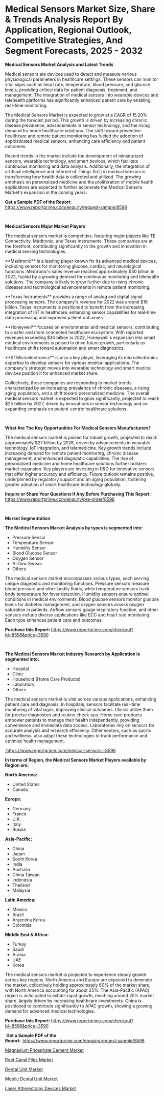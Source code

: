 <p><h1>Medical Sensors Market Size, Share & Trends Analysis Report By Application, Regional Outlook, Competitive Strategies, And Segment Forecasts, 2025 - 2032</h1></p><p><strong>Medical Sensors Market Analysis and Latest Trends</strong></p>
<p><p>Medical sensors are devices used to detect and measure various physiological parameters in healthcare settings. These sensors can monitor vital signs such as heart rate, temperature, blood pressure, and glucose levels, providing critical data for patient diagnosis, treatment, and management. The integration of medical sensors into wearable devices and telehealth platforms has significantly enhanced patient care by enabling real-time monitoring.</p><p>The Medical Sensors Market is expected to grow at a CAGR of 15.20% during the forecast period. This growth is driven by increasing chronic disease prevalence, advancements in sensor technology, and the rising demand for home healthcare solutions. The shift toward preventive healthcare and remote patient monitoring has fueled the adoption of sophisticated medical sensors, enhancing care efficiency and patient outcomes.</p><p>Recent trends in the market include the development of miniaturized sensors, wearable technology, and smart devices, which facilitate continuous monitoring and data analysis. Additionally, the integration of artificial intelligence and Internet of Things (IoT) in medical sensors is transforming how health data is collected and utilized. The growing emphasis on personalized medicine and the proliferation of mobile health applications are expected to further accelerate the Medical Sensors Market's expansion in the coming years.</p></p>
<p><strong>Get a Sample PDF of the Report:&nbsp;</strong> <a href="https://www.reportprime.com/enquiry/request-sample/8598?utm_campaign=123&utm_medium=2&utm_source=Github&utm_content=ia&utm_term=20032025&utm_id=medical-sensors">https://www.reportprime.com/enquiry/request-sample/8598</a></p>
<p>&nbsp;</p>
<p><strong>Medical Sensors Major Market Players</strong></p>
<p><p>The medical sensors market is competitive, featuring major players like TE Connectivity, Medtronic, and Texas Instruments. These companies are at the forefront, contributing significantly to the growth and innovation in medical sensing technologies.</p><p>**Medtronic** is a leading player known for its advanced medical devices, including sensors for monitoring glucose, cardiac, and neurological functions. Medtronic's sales revenue reached approximately $30 billion in 2022, fueled by a growing demand for continuous monitoring and telehealth solutions. The company is likely to grow further due to rising chronic diseases and technological advancements in remote patient monitoring.</p><p>**Texas Instruments** provides a range of analog and digital signal processing sensors. The company's revenue for 2022 was around $18 billion. Texas Instruments is positioned to benefit from the increasing integration of IoT in healthcare, enhancing sensor capabilities for real-time data processing and improved patient outcomes.</p><p>**Honeywell** focuses on environmental and medical sensors, contributing to a safer and more connected healthcare ecosystem. With reported revenues exceeding $34 billion in 2022, Honeywell's expansion into smart medical environments is poised to drive future growth, particularly as healthcare shifts toward automation and smart diagnostics.</p><p>**STMicroelectronics** is also a key player, leveraging its microelectronics expertise to develop sensors for various medical applications. The company's strategic moves into wearable technology and smart medical devices position it for enhanced market share.</p><p>Collectively, these companies are responding to market trends characterized by an increasing prevalence of chronic diseases, a rising aging population, and a shift toward personalized medicine. The overall medical sensors market is expected to grow significantly, projected to reach $25 billion by 2027, driven by innovations in sensor technology and an expanding emphasis on patient-centric healthcare solutions.</p></p>
<p>&nbsp;</p>
<p><strong>What Are The Key Opportunities For Medical Sensors Manufacturers?</strong></p>
<p><p>The medical sensors market is poised for robust growth, projected to reach approximately $27 billion by 2028, driven by advancements in wearable technology, IoT integration, and telemedicine. Key growth trends include increasing demand for remote patient monitoring, chronic disease management, and enhanced diagnostic capabilities. The rise of personalized medicine and home healthcare solutions further bolsters market expansion. Key players are investing in R&D for innovative sensors that offer higher accuracy and efficiency. Future outlook remains positive, underpinned by regulatory support and an aging population, fostering greater adoption of smart healthcare technology globally.</p></p>
<p><strong>Inquire or Share Your Questions If Any Before Purchasing This Report:</strong> <a href="https://www.reportprime.com/enquiry/pre-order/8598?utm_campaign=123&utm_medium=2&utm_source=Github&utm_content=ia&utm_term=20032025&utm_id=medical-sensors">https://www.reportprime.com/enquiry/pre-order/8598</a></p>
<p>&nbsp;</p>
<p><strong>Market Segmentation</strong></p>
<p><strong>The Medical Sensors Market Analysis by types is segmented into:</strong></p>
<p><ul><li>Pressure Sensor</li><li>Temperature Sensor</li><li>Humidity Sensor</li><li>Blood Glucose Sensor</li><li>Oxygen Sensor</li><li>Airflow Sensor</li><li>Others</li></ul></p>
<p><p>The medical sensors market encompasses various types, each serving unique diagnostic and monitoring functions. Pressure sensors measure blood pressure and other bodily fluids, while temperature sensors track body temperature for fever detection. Humidity sensors ensure optimal conditions in medical environments. Blood glucose sensors monitor glucose levels for diabetes management, and oxygen sensors assess oxygen saturation in patients. Airflow sensors gauge respiratory function, and other sensors include diverse applications like ECG and heart rate monitoring. Each type enhances patient care and outcomes.</p></p>
<p><strong>Purchase this Report:&nbsp;</strong><a href="https://www.reportprime.com/checkout?id=8598&price=3590&utm_campaign=123&utm_medium=2&utm_source=Github&utm_content=ia&utm_term=20032025&utm_id=medical-sensors">https://www.reportprime.com/checkout?id=8598&price=3590</a></p>
<p>&nbsp;</p>
<p><strong>The Medical Sensors Market Industry Research by Application is segmented into:</strong></p>
<p><ul><li>Hospital</li><li>Clinic</li><li>Household (Home Care Products)</li><li>Laboratory</li><li>Others</li></ul></p>
<p><p>The medical sensors market is vital across various applications, enhancing patient care and diagnosis. In hospitals, sensors facilitate real-time monitoring of vital signs, improving clinical outcomes. Clinics utilize them for precise diagnostics and routine check-ups. Home care products empower patients to manage their health independently, providing convenience and immediate data access. Laboratories rely on sensors for accurate analysis and research efficiency. Other sectors, such as sports and wellness, also adopt these technologies to track performance and optimize health management.</p></p>
<p><a href="https://www.reportprime.com/medical-sensors-r8598?utm_campaign=123&utm_medium=2&utm_source=Github&utm_content=ia&utm_term=20032025&utm_id=medical-sensors">&nbsp;https://www.reportprime.com/medical-sensors-r8598</a></p>
<p><strong>In terms of Region, the Medical Sensors Market Players available by Region are:</strong></p>
<p>
    <p> <strong> North America: </strong>
        <ul>
            <li>United States</li>
            <li>Canada</li>
        </ul>
        </p> 
    <p> <strong> Europe: </strong>
        <ul>
            <li>Germany</li>
            <li>France</li>
            <li>U.K.</li>
            <li>Italy</li>
            <li>Russia</li>
        </ul>
        </p> 
    <p> <strong> Asia-Pacific: </strong>
        <ul>
            <li>China</li>
            <li>Japan</li>
            <li>South Korea</li>
            <li>India</li>
            <li>Australia</li>
            <li>China Taiwan</li>
            <li>Indonesia</li>
            <li>Thailand</li>
            <li>Malaysia</li>
        </ul>
        </p> 
    <p> <strong> Latin America: </strong>
        <ul>
            <li>Mexico</li>
            <li>Brazil</li>
            <li>Argentina Korea</li>
            <li>Colombia</li>
        </ul>
        </p> 
    <p> <strong> Middle East & Africa: </strong>
        <ul>
            <li>Turkey</li>
            <li>Saudi</li>
            <li>Arabia</li>
            <li>UAE</li>
            <li>Korea</li>
        </ul>
    </p>
    </p>
<p><p>The medical sensors market is projected to experience steady growth across key regions. North America and Europe are expected to dominate the market, collectively holding approximately 60% of the market share, with North America accounting for about 35%. The Asia-Pacific (APAC) region is anticipated to exhibit rapid growth, reaching around 25% market share, largely driven by increasing healthcare investments. China is positioned to contribute significantly to APAC growth, showing a growing demand for advanced medical technologies.</p></p>
<p><strong>Purchase this Report: </strong><a href="https://www.reportprime.com/checkout?id=8598&price=3590&utm_campaign=123&utm_medium=2&utm_source=Github&utm_content=ia&utm_term=20032025&utm_id=medical-sensors">https://www.reportprime.com/checkout?id=8598&price=3590</a></p>
<p>&nbsp;<strong>Get a Sample PDF of the Report:&nbsp;&nbsp;</strong><a href="https://www.reportprime.com/enquiry/request-sample/8598?utm_campaign=123&utm_medium=2&utm_source=Github&utm_content=ia&utm_term=20032025&utm_id=medical-sensors">https://www.reportprime.com/enquiry/request-sample/8598</a></p>
<p><strong></strong></p>
<p><p><a href="https://github.com/vitrilaoire/Market-Research-Report-List-1/blob/main/magnesium-phosphate-cement-market.md?utm_campaign=123&utm_medium=2&utm_source=Github&utm_content=ia&utm_term=20032025&utm_id=medical-sensors">Magnesium Phosphate Cement Market</a></p><p><a href="https://github.com/scaseiargas/Market-Research-Report-List-1/blob/main/root-canal-files-market.md?utm_campaign=123&utm_medium=2&utm_source=Github&utm_content=ia&utm_term=20032025&utm_id=medical-sensors">Root Canal Files Market</a></p><p><a href="https://github.com/micbotam/Market-Research-Report-List-1/blob/main/dental-unit-market.md?utm_campaign=123&utm_medium=2&utm_source=Github&utm_content=ia&utm_term=20032025&utm_id=medical-sensors">Dental Unit Market</a></p><p><a href="https://github.com/shadnfamoza/Market-Research-Report-List-1/blob/main/mobile-dental-unit-market.md?utm_campaign=123&utm_medium=2&utm_source=Github&utm_content=ia&utm_term=20032025&utm_id=medical-sensors">Mobile Dental Unit Market</a></p><p><a href="https://github.com/ngozudapshi/Market-Research-Report-List-1/blob/main/laser-atherectomy-devices-market.md?utm_campaign=123&utm_medium=2&utm_source=Github&utm_content=ia&utm_term=20032025&utm_id=medical-sensors">Laser Atherectomy Devices Market</a></p></p>